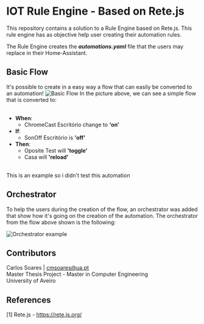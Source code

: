 # IOT Rule Engine - Based on Rete.js

 This repository contains a solution to a Rule Engine based on Rete.js. This rule engine has as objective help user creating their automation rules.
 
 The Rule Engine creates the ***automations.yaml*** file that the users may replace in their Home-Assistant.
 
 ## Basic Flow
 
 It's possible to create in a easy way a flow that can easily be converted to an automation! 
 ![Basic Flow](https://github.com/carlosmlsoares/Dissertacao/blob/master/Assets/BasicFlow.png)
 In the picture above, we can see a simple flow that is converted to:<br/><br/>
 - **When**:<br/>
    * ChromeCast Escritório change to **'on'**<br/>
 - **If**:<br/>
    * SonOff Escritório is **'off'**<br/>
 - **Then**:<br/>
    * Oposite Test will **'toggle'**<br/>
    * Casa will **'reload'**<br/>
 <br/>
 This is an example so i didn't test this automation
 
 ## Orchestrator
 
 To help the users during the creation of the flow, an orchestrator was added that show how it's going on the creation of the automation.
 The orchestrator from the flow above shown is the following:
 
 ![Orchestrator example](https://github.com/carlosmlsoares/Dissertacao/blob/master/Assets/Orchestrator.png)
 
 ## Contributors
 
 Carlos Soares | cmsoares@ua.pt    
 Master Thesis Project - Master in Computer Engineering  
 University of Aveiro

 
 ## References
 
 [1] Rete.js - https://rete.js.org/
